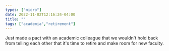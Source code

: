 ```yaml
---
types: ["micro"]
date: 2022-11-02T12:16:24-04:00
title: ""
tags: ["academia","retirement"]
---
```

Just made a pact with an academic colleague that we wouldn't hold back from telling each other that it's time to retire and make room for new faculty.
